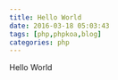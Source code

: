 ```yaml
---
title: Hello World
date: 2016-03-18 05:03:43
tags: [php,phpkoa,blog]
categories: php
---
```

Hello World
